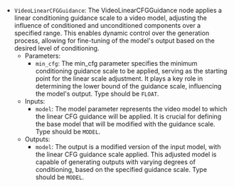 - `VideoLinearCFGGuidance`: The VideoLinearCFGGuidance node applies a linear conditioning guidance scale to a video model, adjusting the influence of conditioned and unconditioned components over a specified range. This enables dynamic control over the generation process, allowing for fine-tuning of the model's output based on the desired level of conditioning.
    - Parameters:
        - `min_cfg`: The min_cfg parameter specifies the minimum conditioning guidance scale to be applied, serving as the starting point for the linear scale adjustment. It plays a key role in determining the lower bound of the guidance scale, influencing the model's output. Type should be `FLOAT`.
    - Inputs:
        - `model`: The model parameter represents the video model to which the linear CFG guidance will be applied. It is crucial for defining the base model that will be modified with the guidance scale. Type should be `MODEL`.
    - Outputs:
        - `model`: The output is a modified version of the input model, with the linear CFG guidance scale applied. This adjusted model is capable of generating outputs with varying degrees of conditioning, based on the specified guidance scale. Type should be `MODEL`.
